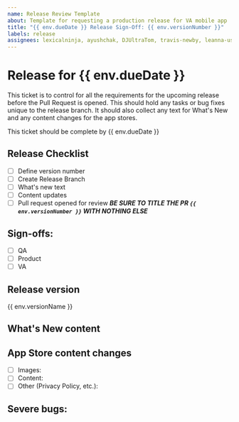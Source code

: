 ```yaml
---
name: Release Review Template
about: Template for requesting a production release for VA mobile app
title: "{{ env.dueDate }} Release Sign-Off: {{ env.versionNumber }}"
labels: release
assignees: lexicalninja, ayushchak, DJUltraTom, travis-newby, leanna-usds, drjecker
---
```

# Release for {{ env.dueDate }}
This ticket is to control for all the requirements for the upcoming release before the Pull Request is opened. This should hold any tasks or bug fixes unique to the release branch. It should also collect any text for What's New and any content changes for the app stores.

This ticket should be complete by {{ env.dueDate }}
## Release Checklist

- [ ] Define version number
- [ ] Create Release Branch
- [ ] What's new text
- [ ] Content updates
- [ ] Pull request opened for review ***BE SURE TO TITLE THE PR `{{ env.versionNumber }}` WITH NOTHING ELSE***

## Sign-offs: 
<!-- All groups should check the box when they approve --> 
- [ ] QA 
- [ ] Product
- [ ] VA 

## Release version

{{ env.versionName }}

## What's New content
<!-- Define the content for the What's New sections of the app stores here -->

## App Store content changes
- [ ] Images: 
- [ ] Content:
- [ ] Other (Privacy Policy, etc.):

## Severe bugs:
<!-- Link any severe bug tickets here and indicate if they need review or if they are scheduled/blocked -->

